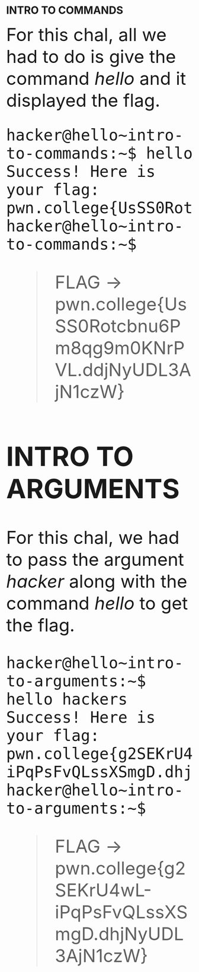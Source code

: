 # INTRO TO COMMANDS 
<font size = "12">For this chal, all we had to do is give the command _hello_ and it displayed the flag.  

```
hacker@hello~intro-to-commands:~$ hello
Success! Here is your flag:
pwn.college{UsSS0Rotcbnu6Pm8qg9m0KNrPVL.ddjNyUDL3AjN1czW}
hacker@hello~intro-to-commands:~$
```

>FLAG -> pwn.college{UsSS0Rotcbnu6Pm8qg9m0KNrPVL.ddjNyUDL3AjN1czW}

## INTRO TO ARGUMENTS
For this chal, we had to pass the argument _hacker_ along with the command _hello_ to get the flag.  

```
hacker@hello~intro-to-arguments:~$ hello hackers
Success! Here is your flag:
pwn.college{g2SEKrU4wL-iPqPsFvQLssXSmgD.dhjNyUDL3AjN1czW}
hacker@hello~intro-to-arguments:~$
```
>FLAG -> pwn.college{g2SEKrU4wL-iPqPsFvQLssXSmgD.dhjNyUDL3AjN1czW}
